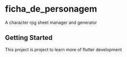 # ficha_de_personagem

A character rpg sheet manager and generator

## Getting Started

This project is project to learn more of flutter development
